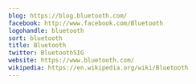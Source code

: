 ```yaml
---
blog: https://blog.bluetooth.com/
facebook: http://www.facebook.com/Bluetooth
logohandle: bluetooth
sort: bluetooth
title: Bluetooth
twitter: BluetoothSIG
website: https://www.bluetooth.com/
wikipedia: https://en.wikipedia.org/wiki/Bluetooth
---
```

